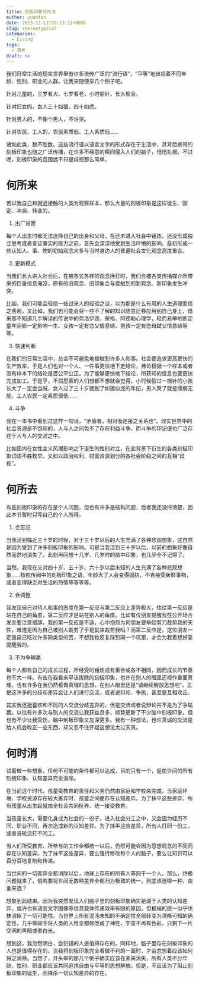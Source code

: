 ```yaml
---
title: 刻板印象何时消
author: yuanfan
date: 2023-12-11T20:13:11+0800
slug: stereotypical
categories:
  - Living
tags:
  - 思考
draft: no
---
```


<!--more-->

我们日常生活的现实世界里有许多流传广泛的“流行语”，“平等”地歧视着不同年龄、性别、职业的人群。让我来随便举几个例子吧。

针对儿童的，三岁看大、七岁看老，小时偷针、长大偷金。

针对妇女的，女人三十如狼、四十如虎。

针对男人的，不像个男人，不许哭。

针对农民、工人的，农民素质低、工人素质低……

诸如此类，数不胜数。这些流行语以语言文字的形式存在于生活中，其背后携带的刻板印象也随之广泛传播，在许多不经意的瞬间侵入人们的脑子，悄悄扎根。不过呢，刻板印象的范围远不只是歧视那么简单。

# 何所来

若以我自己和就近接触的人类为观察样本，那么大量的刻板印象是这样诞生、固定、冲突、转变的。

1. 出厂设置

每个人出生时都无法选择自己的出身和父母，在还未进入社会中锤炼，还没形成独立思考或者查证事实的能力之前，首先会深深地受到生活环境的影响，最初形成一些认知人、事、物的初始观念大多与当时身边人的普遍社会文化观念高度重合。

2. 更新模式

当我们长大进入社会后，在被各式各样的观念捶打时，我们会被各类传播媒介所带来的巨量信息淹没，原有的旧观念、旧印象会与接触到的新观念、新印象发生冲突。

比如，我们可能会轻信一些过来人的经验之谈，以为那是什么有用的人生道理而信之凿凿。又比如，我们也可能会将一些不了解的知识随意迁移应用到自己身上，借来那不知道几手解读的传说中的弗洛伊德、荣格、阿德勒心理学，轻而易举地断定童年阴影一定影响一生、女孩一定有恋父情意结、男孩一定有恋母弑父情意结等等。

3. 快速判断

在我们的日常生活中，总会不可避免地接触到许多人和事。社会要追求更高更快的生产效率，于是人们也对一个人、一件事更快地下定结论，弗论根据一个样本或者没有样本下的结论是否公平公正。为了能够更快地下结论，所获知的信息也要更快完成加工。于是乎，不假思索的人们想都不想就会觉得，小时候偷过一根针的小孩长大了一定会当贼，女人过了三十岁就到了如狼似虎的年纪，男人哭了就是懦弱无能，工人农民一定素质很低……

4. 斗争

我在一本书中看到过这样一句话，“矛盾者，相对而连接之关系也”。现实世界中的社会资源是不饱和的，人与人之间免不了存在利益斗争，而斗争的印记便也广泛存在于人与人的交流之中。

比如国内在女性主义风潮影响之下诞生的性别对立，在此背景下衍生的各类刻板印象词语不胜枚举。又如以政治权利、财富资源划分的各社会阶级之间的互相“歧视”。

# 何所去

有些刻板印象的存在是个人问题，但也有许多是结构问题，后者我还没捋清楚，因此本节暂时只写自己的个人所得。

1. 会忘记

当我活到临近三十岁的时候，对于三十岁以后的人生充满了各种悲观想象，这自然是因为受到了许多刻板印象的影响。可是当我活到三十岁以后，以前的想象好像自然而然地消失了。此刻再回想十几岁、几岁时的脑中印象，也几乎全不记得了。

当然，我现在又对四十岁、五十岁、六十岁以后未知的人生充满了各种悲观想象……按照传闻中的刻板印象之语，年龄大了人会变得固执，不肯接受新鲜事物，或者变得缺乏对生活的热情等等等等。

2. 会调整

我发现自己对待人和事的态度在第一反应与第二反应上差异极大，往往第一反应是站在自己的角度，第二反应才是站在别人的角度。比如有位朋友提醒我在公开场合发言要注意措辞，我的第一反应是不适，心中抱怨为何朋友要举起剪刀裁剪我的天性，难道是因为自己被别人裁剪了于是就来裁剪我吗？而第二反应是，这位朋友一定是自己吃过许多同类型的苦，不想我也反复踩到同一个坑里，才会为我着想好意提醒我的。

3. 不为争输赢

每个人都有自己的成长过程，所经受的锤炼或有重合或各不相同，因而成长的节奏也不大一样。有些在我看来早该拔除的刻板印象，也许在别人的眼里还视作重要真理，也有许多在我仍然看做真理的思想，在别人眼里还是“请继续解放思想吧”。正是这许多的分歧和差异会让人们进行交流，或者说辩论、争执，甚至是互相攻击。

其实我还挺喜欢和不同的人交流分歧差异的，但是交流或者说辩论并不是为了争输赢。以往有许多次与别人的交流让我获益良多，顺势更新了不少脑中刻板印象，但也有不少让我受伤，脑中刻板印象又加深更多。我有一种想法，也许真诚的交流是给人机会改正一些东西，却又忍不住怀疑这想法太过天真。

# 何时消

试着做一些想象，任何不可能的条件都可以达成，目的只有一个，促使世间的所有刻板印象、认知差异完全消除。

在当前这个时代，孩童受教育的责任和义务仍然由家庭和学校来完成，当家庭环境、学校资源存在较大差异时，孩童之间便存在认知差异。为了抹平这些差异，所有孩童从出生起就由全社会共同抚养、统一接受教育。

当孩童长大，需要化身成为社会的一份子，进入社会分工之中，又会因为经历不同、职业不同，再次造成新的认知差异。为了抹平这些差异，所有人打同一份工，或者说轮流打不同工。

当人们所受教育、所参与的工作全都统一以后，仍然可能会因为思想观念的不同而存在认知差异。为了抹平这些差异，要么强行修改每个人的脑子，要么让知识可以百分百地复制和传递。

当世间的一切差异全都消除以后，地球上存在的所有人等同于一个人。那么，终极问题就来了，倘若要将世间无数种差异全都归为极致的统一，到底该选哪一种，由谁来选？

想象到此结束。因为我突然发现人们脑子里的刻板印象确实是源于人类的认知差异，或许也有语言文字图像等信息载体传递效率有限的原因，但极端的统一似乎也抹消掉了一切可能性。当世界上所有混沌未知的不确定性全部转变为清晰可知的确定性，几乎等同于将人类的人性全都修改成了神性，宇宙不再有色彩，只剩下一片空洞的黑暗或者白光。

想到这，我忽然明白，会犯错的人是值得存在的。同样地，脑子里存在刻板印象的人也是值得存在的。当我将刻板印象完全看做不利的一面时，才会总想着应该如何将之消除。当然了，开头举的那几个例子确实应该在未来消失，所有人类不分年龄、性别、职业都应该共同追求自由与平等的思想解放。但是，不应该为了阻止刻板印象的诞生，而抹杀一切认知差异的存在。
